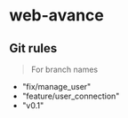 # web-avance

## Git rules
> For branch names
- "fix/manage_user"
- "feature/user_connection"
- "v0.1"
